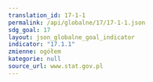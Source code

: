 ```yaml
---
translation_id: 17-1-1
permalink: /api/globalne/17/17-1-1.json
sdg_goal: 17
layout: json_globalne_goal_indicator
indicator: "17.1.1"
zmienne: ogółem
kategorie: null
source_url: www.stat.gov.pl
---
```

